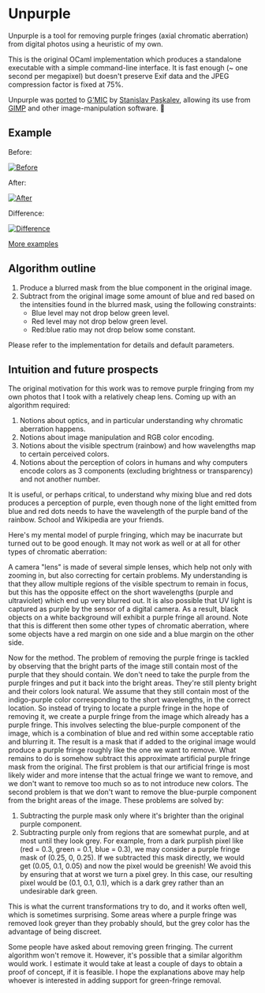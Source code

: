 Unpurple
========

Unpurple is a tool for removing purple fringes (axial chromatic aberration)
from digital photos using a heuristic of my own.

This is the original OCaml implementation which produces a standalone
executable with a simple command-line interface.
It is fast enough (~ one second per megapixel) but doesn't
preserve Exif data and the JPEG compression factor is fixed at 75%.

Unpurple was
[ported](https://github.com/dtschump/gmic-community/blob/master/include/stanislav_paskalev.gmic)
to [G'MIC](https://gmic.eu/)
by [Stanislav Paskalev](https://github.com/solarsea), allowing its use from
[GIMP](https://www.gimp.org/) and other image-manipulation software.
🎉

Example
-------

Before:

[<img src="https://mjambon.github.io/mjambon2016/purple-fringe/wikipedia-horsie.jpg" alt="Before"/>]()

After:

[<img src="https://mjambon.github.io/mjambon2016/purple-fringe/wikipedia-horsie-fixed.jpg" alt="After"/>]()

Difference:

[<img src="https://mjambon.github.io/mjambon2016/purple-fringe/wikipedia-horsie-diff.jpg" alt="Difference"/>]()

[More examples](https://mjambon.github.io/mjambon2016/purple-fringe/examples.html)

Algorithm outline
-----------------

1. Produce a blurred mask from the blue component in the original image.
2. Subtract from the original image some amount of blue and red based on the intensities found in the blurred mask, using the following constraints:
   * Blue level may not drop below green level.
   * Red level may not drop below green level.
   * Red:blue ratio may not drop below some constant.

Please refer to the implementation for details and default parameters.

Intuition and future prospects
------------------------------

The original motivation for this work was to remove purple fringing
from my own photos that I took with a relatively cheap lens. Coming up
with an algorithm required:

1. Notions about optics, and in particular understanding why chromatic
   aberration happens.
2. Notions about image manipulation and RGB color encoding.
3. Notions about the visible spectrum (rainbow) and how wavelengths
   map to certain perceived colors.
4. Notions about the perception of colors in humans and why computers
   encode colors as 3 components (excluding brightness or transparency) and
   not another number.

It is useful, or perhaps critical, to understand why mixing blue and
red dots produces a perception of purple, even though none of the
light emitted from blue and red dots needs to have the wavelength of
the purple band of the rainbow. School and Wikipedia are your friends.

Here's my mental model of purple fringing, which may be inacurrate but
turned out to be good enough. It may not work as well or at all for
other types of chromatic aberration:

A camera "lens" is made of several simple lenses, which help not
only with zooming in, but also correcting for certain problems. My
understanding is that they allow multiple regions of the visible
spectrum to remain in focus, but this has the opposite effect on the
short wavelengths (purple and ultraviolet) which end up very blurred out.
It is also possible that UV light is captured as purple by the sensor
of a digital camera. As a result, black objects on a white background
will exhibit a purple fringe all around. Note that this is different
then some other types of chromatic aberration, where some objects have a red
margin on one side and a blue margin on the other side.

Now for the method. The problem of removing the purple fringe is
tackled by observing that the bright parts of the image still contain
most of the purple that they should contain. We don't need to take the
purple from the purple fringes and put it back into the bright
areas. They're still plenty bright and their colors look natural. We
assume that they still contain most of the indigo-purple color
corresponding to the short wavelengths, in the correct location. So
instead of trying to locate a purple fringe in the hope of removing
it, we create a purple fringe from the image which already has a
purple fringe.
This involves selecting the blue-purple component of the image, which
is a combination of blue and red within some acceptable ratio and
blurring it. The result is a mask that if added to the original image
would produce a purple fringe roughly like the one we want to remove.
What remains to do is somehow subtract this approximate artificial
purple fringe mask from the original. The first problem is that our
artificial fringe is most likely wider and more intense that the
actual fringe we want to remove, and we don't want to remove too much
so as to not introduce new colors. The second problem is that we don't
want to remove the blue-purple component from the bright areas of the
image. These problems are solved by:

1. Subtracting the purple mask only where it's brighter than the
   original purple component.
2. Subtracting purple only from regions that are somewhat purple, and
   at most until they look grey. For example, from
   a dark purplish pixel like (red = 0.3, green = 0.1, blue = 0.3), we
   may consider a purple fringe mask of (0.25, 0, 0.25). If we
   subtracted this mask directly, we would get (0.05, 0.1, 0.05) and
   now the pixel would be greenish! We avoid this by ensuring that at
   worst we turn a pixel grey. In this case, our resulting pixel would
   be (0.1, 0.1, 0.1), which is a dark grey rather than an undesirable
   dark green.

This is what the current transformations try to do, and it works
often well, which is sometimes surprising. Some areas where a purple
fringe was removed look greyer than they probably should, but the grey
color has the advantage of being discreet.

Some people have asked about removing green fringing. The current
algorithm won't remove it. However, it's possible that a similar
algorithm would work. I estimate it would take at least a couple of
days to obtain a proof of concept, if it is feasible. I hope the
explanations above may help whoever is interested in adding support
for green-fringe removal.
